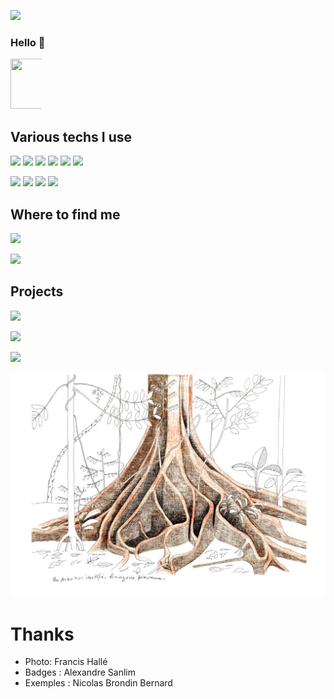 
<p >
	<img src="https://hits.seeyoufarm.com/api/count/incr/badge.svg?url=https%3A%2F%2Fgithub.com%2F{FrederickChenot}1212%2Fhit-counter"> 
</p>

### Hello 👋

<p style='text-align: center; width: 10%'>
	<img src="https://media.giphy.com/media/E8BKRmebpiire/giphy.gif" width="80" height="80"> 
</p>

## Various techs I use

<p >
	<img src="https://img.shields.io/badge/HTML5-E34F26?style=for-the-badge&logo=html5&logoColor=white">
	<img src="https://img.shields.io/badge/CSS3-1572B6?style=for-the-badge&logo=css3&logoColor=white">
	<img src="https://img.shields.io/badge/JavaScript-323330?style=for-the-badge&logo=javascript&logoColor=F7DF1E"> 
	<img src="https://img.shields.io/badge/Reactjs-20232A?style=for-the-badge&logo=react&logoColor=61DAFB">
	<img src="https://img.shields.io/badge/Material%20UI-007FFF?style=for-the-badge&logo=mui&logoColor=white">
	<img src="https://img.shields.io/badge/ajax%20-0074BD?style=for-the-badge&logoColor=white">
	</p>
	<p>
	<img src="https://img.shields.io/badge/Node.js-339933?style=for-the-badge&logo=nodedotjs&logoColor=white">
	<img src="https://img.shields.io/badge/PostgreSQL-316192?style=for-the-badge&logo=postgresql&logoColor=white">
	<img src="https://img.shields.io/badge/Express.js-000000?style=for-the-badge&logo=express&logoColor=white">
	<img src="https://img.shields.io/badge/JWT-000000?style=for-the-badge&logo=JSON%20web%20tokens&logoColor=white">

</p>

## Where to find me
<p >
	<a href="mailto:fredchenot@gmail.com">
	<img src="https://img.shields.io/badge/Gmail-D14836?style=for-the-badge&logo=gmail&logoColor=white">
</p>
<p>
	<a href="https://www.linkedin.com/in/frederick-chenot/" target="_blank">
	<img src="https://img.shields.io/badge/LinkedIn-0077B5?style=for-the-badge&logo=linkedin&logoColor=white"></a>
</p>

## Projects

<p>
	<a href="https://equilibrealimentaire.io/" target="_blank">
	<img src="https://img.shields.io/badge/Equilibre Alimentaire-9C27B0?style=for-the-badge&logo=About.me&logoColor=white"></a> 
</p>
<p>
	<a href="https://ovol.netlify.app/trackslist/" target="_blank">
	<img src="https://img.shields.io/badge/O'vol projet fin d'etude / 5 etudiants pendant 5 semaines-007720?style=for-the-badge&logo=About.me&logoColor=white"></a>
</p>
<p>
	<a href="https://frederickchenot.github.io/" target="_blank">
	<img src="https://img.shields.io/badge/PortFolio-0E222B?style=for-the-badge&logo=about.me&logoColor=white"></a>
</p>

![Cover](https://github.com/FrederickChenot/FrederickChenot/blob/main/img/francisHalle.jpg)

# Thanks

- Photo: Francis Hallé
- Badges : Alexandre Sanlim
- Exemples : Nicolas Brondin Bernard
